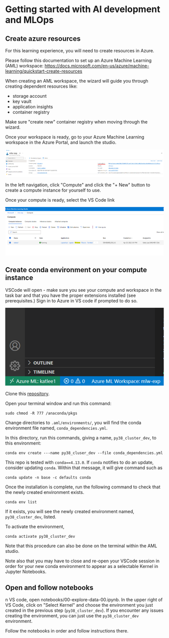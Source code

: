 # Getting started with AI development and MLOps

## Create azure resources 

For this learning experience, you will need to create resources in Azure. 

Please follow this documentation to set up an Azure Machine Learning (AML) workspace:
https://docs.microsoft.com/en-us/azure/machine-learning/quickstart-create-resources

When creating an AML workspace, the wizard will guide you through creating dependent resources like:
- storage account
- key vault
- application insights
- container registry

Make sure "create new" container registry when moving through the wizard.

Once your workspace is ready, go to your Azure Machine Learning workspace in the Azure Portal, and launch the studio.

![studio](docs/assets/aml-studio.png)

In the left navigation, click "Compute" and click the "+ New" button to create a compute instance for yourself to use.

Once your compute is ready, select the VS Code link

![vscode](docs/assets/compute.png)

## Create conda environment on your compute instance

VSCode will open - make sure you see your compute and workspace in the task bar and that you have the proper extensions installed (see prerequisites.) Sign in to Azure in VS code if prompted to do so.

![remote](docs/assets/remote-and-ws.png)

Clone this [repository](https://github.com/csu-devsquad-latam/aidev-mlops).

Open your terminal window and run this command:

```
sudo chmod -R 777 /anaconda/pkgs
```

Change directories to `.aml/environments/`, you will find the conda environment file named, `conda_dependencies.yml`. 

In this directory, run this commands, giving a name, `py38_cluster_dev`, to this environment:

```
conda env create ---name py38_cluser_dev --file conda_dependencies.yml
```

This repo is tested with `conda==4.13.0`. If `conda` notifies to do an update, consider updating `conda`. Within that message, it will give command such as

```
conda update -n base -c defaults conda
``` 

Once the installation is complete, run the following command to check that the newly created environment exists.

```
conda env list
```

If it exists, you will see the newly created environment named, `py38_cluster_dev`, listed.

To activate the environment, 

```
conda activate py38_cluster_dev
```

Note that this procedure can also be done on the terminal within the AML studio.

Note also that you may have to close and re-open your VSCode session in order for your new conda environment to appear as a selectable Kernel in Jupyter Notebooks.

## Open and follow notebooks

n VS code, open notebooks/00-explore-data-00.ipynb. In the upper right of VS Code, click on "Select Kernel" and choose the environment you just created in the previous step (`py38_cluster_dev`). If you encounter any issues creating the environment, you can just use the `py38_cluster_dev` environment.

Follow the notebooks in order and follow instructions there.